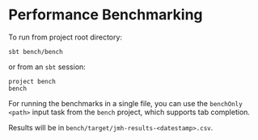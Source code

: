 # Performance Benchmarking

To run from project root directory:

```
sbt bench/bench
```

or from an `sbt` session:

```
project bench
bench
```

For running the benchmarks in a single file, you can use the `benchOnly <path>` input task from the `bench` project,
 which supports tab completion.

Results will be in `bench/target/jmh-results-<datestamp>.csv`.
